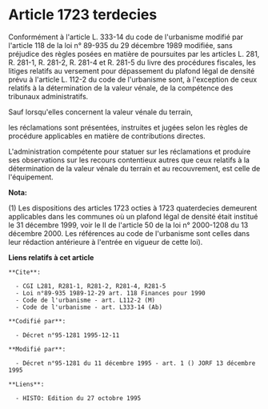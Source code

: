 # Article 1723 terdecies

Conformément à l'article L. 333-14 du code de l'urbanisme modifié par l'article 118 de la loi n° 89-935 du 29 décembre 1989
modifiée, sans préjudice des règles posées en matière de poursuites par les articles L. 281, R. 281-1, R. 281-2, R. 281-4 et
R. 281-5 du livre des procédures fiscales, les litiges relatifs au versement pour dépassement du plafond légal de densité
prévu à l'article L. 112-2 du code de l'urbanisme sont, à l'exception de ceux relatifs à la détermination de la valeur
vénale, de la compétence des tribunaux administratifs. 

Sauf lorsqu'elles concernent la valeur vénale du terrain,

les réclamations sont présentées, instruites et jugées selon les règles de procédure applicables en matière de contributions
directes.

L'administration compétente pour statuer sur les réclamations et produire ses observations sur les recours contentieux autres
que ceux relatifs à la détermination de la valeur vénale du terrain et au recouvrement, est celle de l'équipement.

**Nota:**

(1) Les dispositions des articles 1723 octies à 1723 quaterdecies demeurent applicables dans les communes où un plafond légal
de densité était institué le 31 décembre 1999, voir le II de l'article 50 de la loi n° 2000-1208 du 13 décembre 2000. Les
références au code de l'urbanisme sont celles dans leur rédaction antérieure à l'entrée en vigueur de cette loi).

**Liens relatifs à cet article**

	**Cite**:

	  - CGI L281, R281-1, R281-2, R281-4, R281-5
	  - Loi n°89-935 1989-12-29 art. 118 Finances pour 1990
	  - Code de l'urbanisme - art. L112-2 (M)
	  - Code de l'urbanisme - art. L333-14 (Ab)

	**Codifié par**:

	  - Décret n°95-1281 1995-12-11

	**Modifié par**:

	  - Décret n°95-1281 du 11 décembre 1995 - art. 1 () JORF 13 décembre 1995

	**Liens**:

	  - HISTO: Edition du 27 octobre 1995
